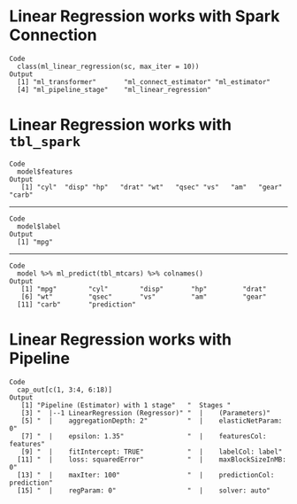 # Linear Regression works with Spark Connection

    Code
      class(ml_linear_regression(sc, max_iter = 10))
    Output
      [1] "ml_transformer"       "ml_connect_estimator" "ml_estimator"        
      [4] "ml_pipeline_stage"    "ml_linear_regression"

# Linear Regression works with `tbl_spark`

    Code
      model$features
    Output
       [1] "cyl"  "disp" "hp"   "drat" "wt"   "qsec" "vs"   "am"   "gear" "carb"

---

    Code
      model$label
    Output
      [1] "mpg"

---

    Code
      model %>% ml_predict(tbl_mtcars) %>% colnames()
    Output
       [1] "mpg"        "cyl"        "disp"       "hp"         "drat"      
       [6] "wt"         "qsec"       "vs"         "am"         "gear"      
      [11] "carb"       "prediction"

# Linear Regression works with Pipeline

    Code
      cap_out[c(1, 3:4, 6:18)]
    Output
       [1] "Pipeline (Estimator) with 1 stage"   "  Stages "                          
       [3] "  |--1 LinearRegression (Regressor)" "  |    (Parameters)"                
       [5] "  |    aggregationDepth: 2"          "  |    elasticNetParam: 0"          
       [7] "  |    epsilon: 1.35"                "  |    featuresCol: features"       
       [9] "  |    fitIntercept: TRUE"           "  |    labelCol: label"             
      [11] "  |    loss: squaredError"           "  |    maxBlockSizeInMB: 0"         
      [13] "  |    maxIter: 100"                 "  |    predictionCol: prediction"   
      [15] "  |    regParam: 0"                  "  |    solver: auto"                

